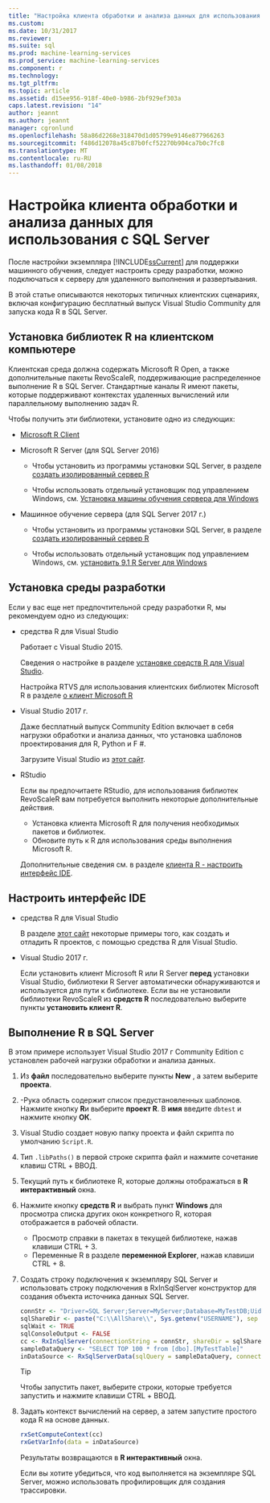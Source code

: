 ```yaml
---
title: "Настройка клиента обработки и анализа данных для использования с SQL Server | Документы Microsoft"
ms.custom: 
ms.date: 10/31/2017
ms.reviewer: 
ms.suite: sql
ms.prod: machine-learning-services
ms.prod_service: machine-learning-services
ms.component: r
ms.technology: 
ms.tgt_pltfrm: 
ms.topic: article
ms.assetid: d15ee956-918f-40e0-b986-2bf929ef303a
caps.latest.revision: "14"
author: jeannt
ms.author: jeannt
manager: cgronlund
ms.openlocfilehash: 58a86d2268e318470d1d05799e9146e877966263
ms.sourcegitcommit: f486d12078a45c87b0fcf52270b904ca7b0c7fc8
ms.translationtype: MT
ms.contentlocale: ru-RU
ms.lasthandoff: 01/08/2018
---
```

# <a name="set-up-a-data-science-client-for-use-with-sql-server"></a>Настройка клиента обработки и анализа данных для использования с SQL Server

После настройки экземпляра [!INCLUDE[ssCurrent](../../includes/sscurrent-md.md)] для поддержки машинного обучения, следует настроить среду разработки, можно подключаться к серверу для удаленного выполнения и развертывания.

В этой статье описываются некоторых типичных клиентских сценариях, включая конфигурацию бесплатный выпуск Visual Studio Community для запуска кода R в SQL Server.

## <a name="install-r-libraries-on-the-client"></a>Установка библиотек R на клиентском компьютере

Клиентская среда должна содержать Microsoft R Open, а также дополнительные пакеты RevoScaleR, поддерживающие распределенное выполнение R в SQL Server. Стандартные каналы R имеют пакеты, которые поддерживают контекстах удаленных вычислений или параллельному выполнению задач R.

Чтобы получить эти библиотеки, установите одно из следующих:
  
+ [Microsoft R Client](http://aka.ms/rclient/download)

+ Microsoft R Server (для SQL Server 2016)

    - Чтобы установить из программы установки SQL Server, в разделе [создать изолированный сервер R](../../advanced-analytics/r/create-a-standalone-r-server.md)

    - Чтобы использовать отдельный установщик под управлением Windows, см. [Установка машины обучения сервера для Windows](https://docs.microsoft.com/machine-learning-server/install/machine-learning-server-windows-install)

+ Машинное обучение сервера (для SQL Server 2017 г.)

    - Чтобы установить из программы установки SQL Server, в разделе [создать изолированный сервер R](../../advanced-analytics/r/create-a-standalone-r-server.md)

    - Чтобы использовать отдельный установщик под управлением Windows, см. [установить 9.1 R Server для Windows](https://docs.microsoft.com/machine-learning-server/install/r-server-install-windows)

## <a name="install-a-development-environment"></a>Установка среды разработки

Если у вас еще нет предпочтительной среду разработки R, мы рекомендуем одно из следующих:

+ cредства R для Visual Studio

    Работает с Visual Studio 2015.

    Сведения о настройке в разделе [установке средств R для Visual Studio](https://docs.microsoft.com/visualstudio/rtvs/installation).
 
    Настройка RTVS для использования клиентских библиотек Microsoft R в разделе [о клиент Microsoft R](https://docs.microsoft.com/machine-learning-server/r-client/what-is-microsoft-r-client)

+ Visual Studio 2017 г.

    Даже бесплатный выпуск Community Edition включает в себя нагрузки обработки и анализа данных, что установка шаблонов проектирования для R, Python и F #.

    Загрузите Visual Studio из [этот сайт](https://www.visualstudio.com/vs/). 

+ RStudio

    Если вы предпочитаете RStudio, для использования библиотек RevoScaleR вам потребуется выполнить некоторые дополнительные действия.

    - Установка клиента Microsoft R для получения необходимых пакетов и библиотек.
    - Обновите путь к R для использования среды выполнения Microsoft R.

    Дополнительные сведения см. в разделе [клиента R - настроить интерфейс IDE](https://docs.microsoft.com/machine-learning-server/r-client/what-is-microsoft-r-client#step-2-configure-your-ide).

## <a name="configure-your-ide"></a>Настроить интерфейс IDE

+ cредства R для Visual Studio

    В разделе [этот сайт](https://docs.microsoft.com/visualstudio/rtvs/getting-started-with-r) некоторые примеры того, как создать и отладить R проектов, с помощью средства R для Visual Studio. 

+ Visual Studio 2017 г.

    Если установить клиент Microsoft R или R Server **перед** установки Visual Studio, библиотеки R Server автоматически обнаруживаются и используется для пути к библиотеке. Если вы не установили библиотеки RevoScaleR из **средств R** последовательно выберите пункты **установить клиент R**.

## <a name="run-r-in-sql-server"></a>Выполнение R в SQL Server

В этом примере использует Visual Studio 2017 г Community Edition с установлен рабочей нагрузки обработки и анализа данных.

1. Из **файл** последовательно выберите пункты **New** , а затем выберите **проекта**.

2. -Рука область содержит список предустановленных шаблонов. Нажмите кнопку **R**и выберите **проект R**. В **имя** введите `dbtest` и нажмите кнопку **ОК**.

3. Visual Studio создает новую папку проекта и файл скрипта по умолчанию `Script.R`. 

4. Тип `.libPaths()` в первой строке скрипта файл и нажмите сочетание клавиш CTRL + ВВОД.

5. Текущий путь к библиотеке R, которые должны отображаться в **R интерактивный** окна. 

6. Нажмите кнопку **средств R** и выбрать пункт **Windows** для просмотра списка других окон конкретного R, которая отображается в рабочей области.
 
    + Просмотр справки в пакетах в текущей библиотеке, нажав клавиши CTRL + 3.
    + Переменные R в разделе **переменной Explorer**, нажав клавиши CTRL + 8.

7. Создать строку подключения к экземпляру SQL Server и использовать строку подключения в RxInSqlServer конструктор для создания объекта источника данных SQL Server. 

    ```r
    connStr <- "Driver=SQL Server;Server=MyServer;Database=MyTestDB;Uid=;Pwd="
    sqlShareDir <- paste("C:\\AllShare\\", Sys.getenv("USERNAME"), sep = "")
    sqlWait <- TRUE
    sqlConsoleOutput <- FALSE
    cc <- RxInSqlServer(connectionString = connStr, shareDir = sqlShareDir, wait = sqlWait, consoleOutput = sqlConsoleOutput)
    sampleDataQuery <- "SELECT TOP 100 * from [dbo].[MyTestTable]"
    inDataSource <- RxSqlServerData(sqlQuery = sampleDataQuery, connectionString = connStr, rowsPerRead = 500)
    ```

    > [!TIP]
    > Чтобы запустить пакет, выберите строки, которые требуется запустить и нажмите клавиши CTRL + ВВОД.

8. Задать контекст вычислений на сервер, а затем запустите простого кода R на основе данных.

    ```r
    rxSetComputeContext(cc)
    rxGetVarInfo(data = inDataSource)
    ```

    Результаты возвращаются в **R интерактивный** окна.
    
    Если вы хотите убедиться, что код выполняется на экземпляре SQL Server, можно использовать профилировщик для создания трассировки.